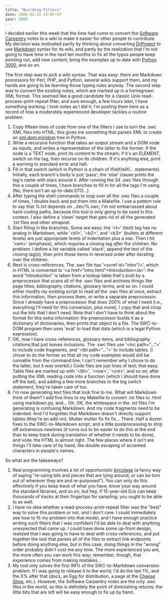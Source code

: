 ```yaml
---
title: "Building Filters"
date: 2008-02-15 12:07:57
year: 2008
---
```

I decided earlier this week that the time had come to convert the <a href="http://swc.scipy.org">Software Carpentry</a>
notes to a wiki to make it easier for other people to contribute.  My decision was motivated partly by thinking about converting <a href="http://www.drproject.org">DrProject</a> to use <a href="http://daringfireball.net/projects/markdown/">Markdown</a> syntax for its wiki, and partly by the realization that I'm not going to have time in the next ten months to fix all the typos people keep pointing out, add new content, bring the examples up to date with <a href="http://www.python.org/dev/peps/pep-3000/">Python 3000</a>, and so on.

The first step was to pick a wiki syntax.  That was easy: there are Markdown processors for Perl, PHP, and Python, several wikis support them, and my hands are going to be learning those typing rules anyway.  The second step was to convert the existing notes, which are marked up in a homegrown XML format.  This seemed like a good candidate for a classic Unix read-process-print-repeat filter, and sure enough, a few hours later, I have something working.  I took notes as I did it; I'm posting them here as a record of how a moderately experienced developer tackles a routine problem.
<ol>
	<li>Copy fifteen lines of code from one of the filters I use to turn the .swc XML files into HTML; this gives me something that parses XML to create an <a href="http://docs.python.org/lib/module-xml.dom.minidom.html">xml.dom.minidom</a> tree in Python.</li>
	<li>Write a recursive function that takes an output stream and a DOM node as inputs, and writes a representation of the latter to the former.  If the node is a TEXT node, print its content to the stream; if it's an ELEMENT, switch on the tag, then recurse on its children.  If it's anything else, print a warning to standard error and halt.</li>
	<li>Fill in that switch (which in Python is a chain of if/elif/elif/... statements).  Initially, each branch's body is just 'pass'; the 'else' clause prints the tag's name with stars around it.  After running the 34 .swc files through this a couple of times, I have branches to fill in for all the tags I'm using.  (No, there isn't an up-to-date DTD...)</li>
	<li>After typing the shell commands to loop over all the .swc files a couple of times, I double back and put them into a Makefile.  I use a pattern rule to say that %.txt depends on ../lec/%.swc; I'm not embarrassed about hard-coding paths, because this tool is only going to be used in this context.  I also define a 'clean' target that gets rid of all the generated .txt files and other shrapnel.</li>
	<li>Start filling in the branches.  Some are easy: the '&lt;t&gt;' (text) tag has no analog in Markdown, while '&lt;b1&gt;', '&lt;b2&gt;', and '&lt;b3&gt;' (bullets at different levels) are just appropriate levels of indentation plus a star. Then I hit '&lt;em&gt;' (emphasis), which requires a closing tag <em>after</em> the children. No problem: I define a list variable called 'stack', append the text of the closing tag(s), then print those items in reversed order after iterating over the children.</li>
	<li>Next is cross-references.  The .swc file has '&lt;scref id="intro"/&gt;', which in HTML is converted to '&lt;a href="intro.html"&gt;Introduction&lt;/a&gt;': the word "Introduction" is taken from a lookup table that's built by a preprocessor that scans all of the .swc files and archives things like page titles, bibliography citations, glossary terms, and so on. I could either modify my existing script to read <em>all</em> the .swc files at once, extract this information, then process them, or write a separate preprocessor.  Since I already have a preprocessor that does 200% of what I need (i.e., everything I'll need for this conversion, plus more), I copy that and chop out the bits that I don't need. Note that I don't have to think about the format for this extra information: the preprocessor builds it as a dictionary of dictionaries, then prints that object to a file.  The SWC-to-DOM program then uses 'eval' to load that data (which is a legal Python expression).</li>
	<li>OK, now I have cross-references, glossary items, and bibliography citations;that just leaves inclusions. The .swc files use '&lt;inc path="..."&gt;' to include code fragments, and '&lt;tbl path="..."&gt;' to include tables.  (I chose to do the former so that all my code examples would still be runnable from the command line; I can't remember why I chose to do the latter, but it was overkill.)   Code files are just lines of text; that easy.  Table files are marked up with '&lt;tbl&gt;', '&lt;row&gt;', '&lt;col&gt;', and so on; after putting the XML reading code into a function (which I should have done off the bat), and adding a few more branches to the big switch statement, they're taken care of too.</li>
	<li>I'm now generating text files that look fine to me.  What will Markdown think of them?  I add five lines to my Makefile to convert .txt files to .html using markdown.py, and... Oh.  OK, the whitespace in the .txt files I'm generating is confusing Markdown.  And my code fragments need to be indented. And I'd forgotten that Markdown doesn't directly support tables (they're an add-on).  Mutter mutter fix fix fix... There.  Half a dozen fixes to the SWC-to-Markdown script, and a little postprocessing to strip off extraneous newlines (it turns out to be easier to do this at the end than to keep track during translation of whether it needs to be done), and voila: the HTML is almost right.  The few places where it isn't are things I'll take care of by hand, like double escaping of accented characters in people's names.</li>
</ol>
So what are the takeaways?
<ol>
	<li>Real programming involves a lot of opportunistic <a href="http://en.wikipedia.org/wiki/Bricolage">bricolage</a> (a fancy way of saying "re-using bits and pieces that are lying around, or can be torn out of wherever they are and re-purposed"). You can only do this effectively if you keep track of what you have, know your way around the standard libraries, and so on, but hey, if 15-year-old DJs can keep thousands of tracks at their fingertips for sampling, you ought to be able to as well.</li>
	<li>I have no idea whether a read-process-print-repeat filter was the "best" way to solve this problem or not, and I don't care. I could immediately see how to fit my problem into that model, and I have enough practice writing such filters that I was confident I'd be able to deal with anything unexpected that came up.  I could have done some up-front design, realized that I was going to have to deal with cross-references, and put together the tool that parses all of the files to extract link endpoints before doing anything else, but in this case, doing things in the "wrong" order probably didn't cost me any time. The more experienced you are, the more often you can work this way; remember, though, that experience comes from making mistakes...</li>
	<li>My tool only solves the first 99% of the SWC-to-Markdown conversion problem. If I was going to release it to the world, I'd do the last 1%, and the X% after that (docs, an Egg for distribution, a page at the <a href="http://pypi.python.org/pypi">Cheese Shop</a>, etc.). However, the Software Carpentry notes are the only .swc files in the world, so this is definitely the point of diminishing returns; the little bits that are left will be easy enough to fix up by hand.</li>
</ol>
